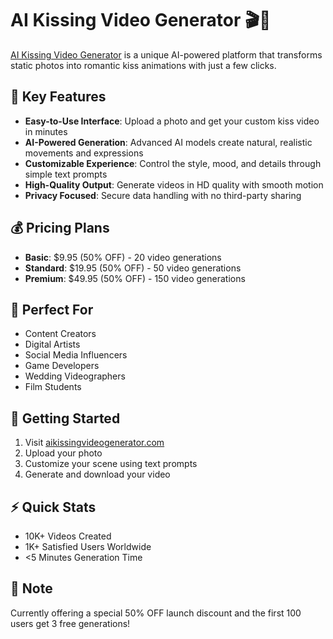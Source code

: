 # AI Kissing Video Generator 🎬💋

[AI Kissing Video Generator](https://aikissingvideogenerator.com/) is a unique AI-powered platform that transforms static photos into romantic kiss animations with just a few clicks.

## 🌟 Key Features

- **Easy-to-Use Interface**: Upload a photo and get your custom kiss video in minutes
- **AI-Powered Generation**: Advanced AI models create natural, realistic movements and expressions
- **Customizable Experience**: Control the style, mood, and details through simple text prompts
- **High-Quality Output**: Generate videos in HD quality with smooth motion
- **Privacy Focused**: Secure data handling with no third-party sharing

## 💰 Pricing Plans

- **Basic**: $9.95 (50% OFF) - 20 video generations
- **Standard**: $19.95 (50% OFF) - 50 video generations
- **Premium**: $49.95 (50% OFF) - 150 video generations

## 🎯 Perfect For

- Content Creators
- Digital Artists
- Social Media Influencers
- Game Developers
- Wedding Videographers
- Film Students

## 🚀 Getting Started

1. Visit [aikissingvideogenerator.com](https://aikissingvideogenerator.com/)
2. Upload your photo
3. Customize your scene using text prompts
4. Generate and download your video

## ⚡ Quick Stats

- 10K+ Videos Created
- 1K+ Satisfied Users Worldwide
- <5 Minutes Generation Time

## 📝 Note

Currently offering a special 50% OFF launch discount and the first 100 users get 3 free generations!
